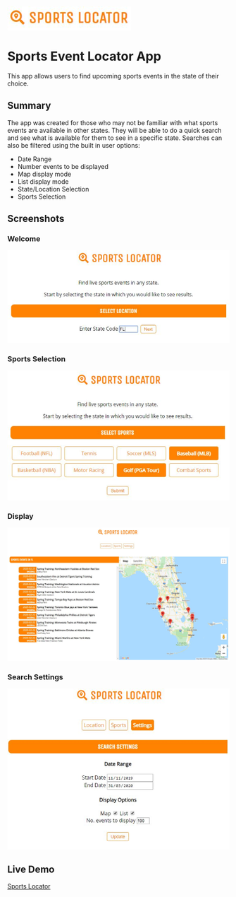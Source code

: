 ![logo](screenshots/logo.jpg "Sports Event Locator")

# Sports Event Locator App
This app allows users to find upcoming sports events in the state of their choice. 

## Summary
The app was created for those who may not be familiar with what sports events are available in other states. They will be able to do a quick search and see what is available for them to see in a specific state. Searches can also be filtered using the built in user options: 
- Date Range
- Number events to be displayed
- Map display mode
- List display mode
- State/Location Selection
- Sports Selection

## Screenshots
### Welcome
![Welcome Screen](screenshots/welcome.jpg "Sports Event Locator")
### Sports Selection
![Sports](screenshots/sports.jpg "Sports Event Locator")
### Display
![Display](screenshots/display.jpg "Sports Event Locator")
### Search Settings
![Settings](screenshots/settings.jpg "Sports Event Locator")

## Live Demo
[Sports Locator](https://goose39.github.io/sports-event-locator/)